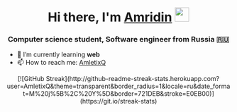 <h1 align="center">Hi there, I'm <a href="https:vk.com/amletixq" target="_blank">Amridin</a> 
<img src="https://github.com/blackcater/blackcater/raw/main/images/Hi.gif" height="32"/></h1>
<h3 align="center">Computer science student, Software engineer from Russia 🇷🇺</h3>

- 🌱 I’m currently learning <strong>web</strong>
- 📫 How to reach me: <a href="https//t.me/AmletixQ" target="_blank">AmletixQ</a>

<div align="center">
[![GitHub Streak](http://github-readme-streak-stats.herokuapp.com?user=AmletixQ&theme=transparent&border_radius=1&locale=ru&date_format=M%20j%5B%2C%20Y%5D&border=721DEB&stroke=E0EB00)](https://git.io/streak-stats)
</div>

<!--
**AmletixQ/AmletixQ** is a ✨ _special_ ✨ repository because its `README.md` (this file) appears on your GitHub profile.

Here are some ideas to get you started:

- 🔭 I’m currently working on ...
- 👯 I’m looking to collaborate on ...
- 🤔 I’m looking for help with ...
- 💬 Ask me about ...
- 😄 Pronouns: ...
- ⚡ Fun fact: ...
-->
